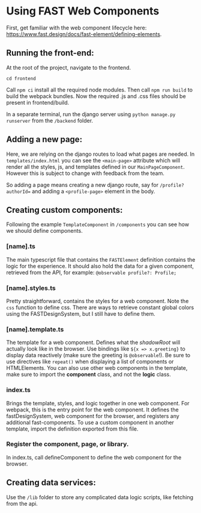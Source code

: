 # Using FAST Web Components

First, get familiar with the web component lifecycle here: https://www.fast.design/docs/fast-element/defining-elements.

## Running the front-end:

At the root of the project, navigate to the frontend.

`cd frontend`

Call `npm ci` install all the required node modules.
Then call `npm run build` to build the webpack bundles.
Now the required .js and .css files should be present in frontend/build.

In a separate terminal, run the django server using `python manage.py runserver` from the `/backend` folder.

## Adding a new page:

Here, we are relying on the django routes to load what pages are needed. In `templates/index.html` you can see the `<main-page>` attribute which will render all the styles, js, and templates defined in our `MainPageComponent`. However this is subject to change with feedback from the team.

So adding a page means creating a new django route, say for `/profile?authorId=` and adding a `<profile-page>` element in the body.

## Creating custom components:

Following the example `TemplateComponent` in `/components` you can see how we should define components.

### [name].ts
The main typescript file that contains the `FASTElement` definition contains the logic for the experience. It should also hold the data for a given component, retrieved from the API, for example: `@observable profile?: Profile;`

### [name].styles.ts
Pretty straightforward, contains the styles for a web component. Note the `css` function to define css. There are ways to retrieve constant global colors using the FASTDesignSystem, but I still have to define them.

### [name].template.ts
The template for a web component. Defines what the *shadowRoot* will actually look like in the browser. Use bindings like `${x => x.greeting}` to display data reactively (make sure the greeting is `@observable`!). Be sure to use directives like `repeat()` when displaying a list of components or HTMLElements. You can also use other web components in the template, make sure to import the **component** class, and not the **logic** class.

### index.ts
Brings the template, styles, and logic together in one web component. For webpack, this is the entry point for the web component. It defines the fastDesignSystem, web component for the browser, and registers any additional fast-components. To use a custom component in another template, import the definition exported from this file.

### Register the component, page, or library.
In index.ts, call defineComponent to define the web component for the browser.

## Creating data services:

Use the `/lib` folder to store any complicated data logic scripts, like fetching from the api.
